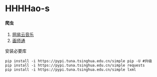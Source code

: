 ﻿# HHHHao-s
#### 爬虫 

1. [网易云音乐](https://github.com/HHHHao-s/python-/blob/master/%E7%BD%91%E6%98%93%E4%BA%91%E9%9F%B3%E4%B9%90.py)
2. [画师通](https://github.com/HHHHao-s/python-/blob/master/%E7%94%BB%E5%B8%88%E9%80%9A.py)  

安装必要库
```
pip install -i https://pypi.tuna.tsinghua.edu.cn/simple pip -U #升级  
pip install -i https://pypi.tuna.tsinghua.edu.cn/simple requests  
pip install -i https://pypi.tuna.tsinghua.edu.cn/simple lxml 
```

